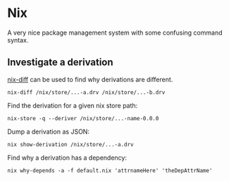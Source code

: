# Nix

A very nice package management system with some confusing command syntax.

## Investigate a derivation

[nix-diff](https://github.com/Gabriel439/nix-diff) can be used to find why
derivations are different.

```
nix-diff /nix/store/...-a.drv /nix/store/...-b.drv
```

Find the derivation for a given nix store path:

```
nix-store -q --deriver /nix/store/...-name-0.0.0
```

Dump a derivation as JSON:

```
nix show-derivation /nix/store/...-a.drv
```

Find why a derivation has a dependency:

```
nix why-depends -a -f default.nix 'attrnameHere' 'theDepAttrName'
```

